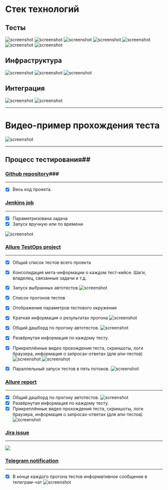 # Стек технологий
## Тесты
![screenshot](readmeResources/java.png)
![screenshot](readmeResources/Gradle.png)
![screenshot](readmeResources/JUnit5.png)
![screenshot](readmeResources/Selenide.png)
![screenshot](readmeResources/RestAssured.png)
![screenshot](readmeResources/AllureReport.png)
![screenshot](readmeResources/Github.png)
## Инфраструктура
![screenshot](readmeResources/AllureTestOps.png)
![screenshot](readmeResources/Jenkins.png)
![screenshot](readmeResources/Selenoid.png)
## Интеграция
![screenshot](readmeResources/Jira.png)
![screenshot](readmeResources/Telegram.png)

---------------

# Видео-пример прохождения теста
![screenshot](readmeResources/AllInOne.gif)

---------------

## Процесс тестирования##

### [Github repository](https://github.com/Gorbatenko/qa_guru_4_home_24 "Github repository")###

---------------
- [x] Весь код проекта.
### [Jenkins job](https://jenkins.autotests.cloud/view/QA.GURU_4/job/C04-G14-Vitaliy-qa_guru_4_24_Diploma/ "Jenkins job")

---------------
- [x] Параметризована задача
- [x] Запуск вручную или по времени

![screenshot](readmeResources/1.png)
### [Allure TestOps project](https://allure.autotests.cloud/project/180/dashboards "Allure TestOps")

---------------
- [x] Общий список тестов всего проекта
- [x] Консолидация мета-информации о каждом тест-кейсе. Шаги, владелец, связанные задачи и т.д.
- [x] Запуск выбранных автотестов 
![screenshot](readmeResources/9.png)

- [x] Список прогонов тестов
- [x] Отображение параметров тестового окружения
- [x] Краткая информация о результатах прогона
![screenshot](readmeResources/6.png)
- [x] Общий дашборд по прогону автотестов.
![screenshot](readmeResources/7.png)
- [x] Развёрнутая информация по каждому тесту.
- [x] Прикреплённые видео прохождения теста, скриншоты, логи браузера, информация о запросах-ответах (для апи-тестов)
![screenshot](readmeResources/8.png)
![screenshot](readmeResources/13.png)
- [x] Параллельный запуск тестов в пять потоков.
![screenshot](readmeResources/15.png)
### [Allure report](https://jenkins.autotests.cloud/view/QA.GURU_4/job/C04-G14-Vitaliy-qa_guru_4_24_Diploma/allure/ "Allure report")

---------------
- [x] Общий дашборд по прогону автотестов.
![screenshot](readmeResources/3.png)
- [x] Развёрнутая информация по каждому тесту. 
- [x] Прикреплённые видео прохождения теста, скриншоты, логи браузера, информация о запросах-ответах (для апи-тестов) 
![screenshot](readmeResources/4.png)
### [Jira issue](https://jira.autotests.cloud/browse/QC3-39 "Jira issue")

---------------
![](readmeResources/11.png)
### [Telegram notification](https://t.me/joinchat/1VaD2Kb36OlhOGRi "Telegram notification")

---------------
- [x] В конце каждого прогона тестов информативное сообщение в телеграм-чат
![screenshot](readmeResources/10.png)
